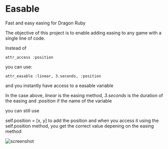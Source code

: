 # Easable
Fast and easy easing for Dragon Ruby

The objective of this project is to enable adding easing to any game with a single line of code.

Instead of
```
attr_access :position
```

you can use:
```
attr_easable :linear, 3.seconds, :position
```
and you instantly have access to a easable variable

In the case above, *linear* is the easing method, *3.seconds* is the duration of the easing and *:position* if the name of the variable

you can still use

self.position = [x, y] to add the position
and when you access it using the self.position method, you get the correct value depening on the easing method

![screenshot](screenshot.gif)

